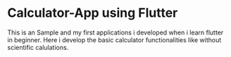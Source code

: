 # Calculator-App using Flutter
This is an Sample and my first applications i developed when i learn flutter in beginner. Here i develop the basic calculator functionalities like without scientific calulations.
